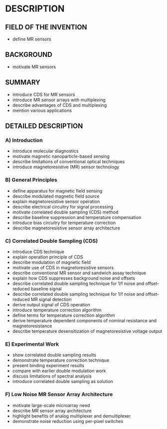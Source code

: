 # DESCRIPTION

## FIELD OF THE INVENTION

- define MR sensors

## BACKGROUND

- motivate MR sensors

## SUMMARY

- introduce CDS for MR sensors
- introduce MR sensor arrays with multiplexing
- describe advantages of CDS and multiplexing
- mention various applications

## DETAILED DESCRIPTION

### A) Introduction

- introduce molecular diagnostics
- motivate magnetic nanoparticle-based sensing
- describe limitations of conventional optical techniques
- introduce magnetoresistive (MR) sensor technology

### B) General Principles

- define apparatus for magnetic field sensing
- describe modulated magnetic field source
- explain magnetoresistive sensor operation
- describe electrical circuitry for signal processing
- motivate correlated double sampling (CDS) method
- describe baseline suppression and temperature compensation
- introduce bias circuitry for temperature correction
- describe magnetoresistive sensor array architecture

### C) Correlated Double Sampling (CDS)

- introduce CDS technique
- explain operation principle of CDS
- describe modulation of magnetic field
- motivate use of CDS in magnetoresistive sensors
- describe conventional MR sensor and sandwich assay technique
- explain how CDS suppresses background noise and offsets
- describe correlated double sampling technique for 1/f noise and offset-reduced baseline signal
- describe correlated double sampling technique for 1/f noise and offset-reduced MR signal detection
- derive output signal of CDS operation
- introduce temperature correction algorithm
- define terms for temperature correction algorithm
- derive temperature dependent components of nominal resistance and magnetoresistance
- describe temperature desensitization of magnetoresistive voltage output

### E) Experimental Work

- show correlated double sampling results
- demonstrate temperature correction technique
- present binding experiment results
- compare with earlier double modulation work
- discuss limitations of spectral analysis
- introduce correlated double sampling as solution

### F) Low Noise MR Sensor Array Architecture

- motivate large-scale microarray need
- describe MR sensor array architecture
- highlight benefits of analog multiplexer and demultiplexer
- demonstrate noise reduction using per-pixel switches

